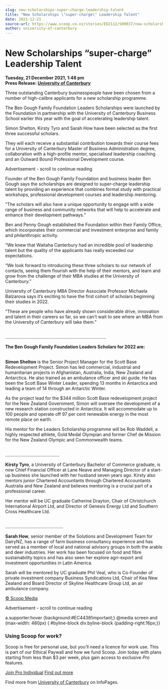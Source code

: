 ```yaml
---
slug: new-scholarships-super-charge-leadership-talent
title: "New Scholarships \"super-charge\" Leadership Talent"
date: 2021-12-21
source-url: https://www.scoop.co.nz/stories/ED2112/S00037/new-scholarships-super-charge-leadership-talent.htm
author: university-of-canterbury
---
```

New Scholarships “super-charge” Leadership Talent
=================================================

**Tuesday, 21 December 2021, 1:48 pm**  
**Press Release: [University of Canterbury](https://info.scoop.co.nz/University_of_Canterbury)**

Three outstanding Canterbury businesspeople have been chosen from a number of high-calibre applicants for a new scholarship programme.

The Ben Gough Family Foundation Leaders Scholarships were launched by the Foundation in partnership with the University of Canterbury Business School earlier this year with the goal of accelerating leadership talent.

Simon Shelton, Kirsty Tyro and Sarah How have been selected as the first three successful scholars.

They will each receive a substantial contribution towards their course fees for a University of Canterbury Master of Business Administration degree, collaboration with a high-profile mentor, specialised leadership coaching and an Outward Bound Professional Development course.

Advertisement - scroll to continue reading





Founder of the Ben Gough Family Foundation and business leader Ben Gough says the scholarships are designed to super-charge leadership talent by providing an experience that combines formal study with practical workshops, professional development courses and leadership mentoring.

“The scholars will also have a unique opportunity to engage with a wide range of business and community networks that will help to accelerate and enhance their development pathways.”

Ben and Penny Gough established the Foundation within their Family Office, which incorporates their commercial and investment enterprise and family and philanthropic activity.

“We knew that Waitaha Canterbury had an incredible pool of leadership talent but the quality of the applicants has really exceeded our expectations.

“We look forward to introducing these three scholars to our network of contacts, seeing them flourish with the help of their mentors, and learn and grow from the challenge of their MBA studies at the University of Canterbury.”

University of Canterbury MBA Director Associate Professor Michaela Balzarova says it’s exciting to have the first cohort of scholars beginning their studies in 2022.

“These are people who have already shown considerable drive, innovation and talent in their careers so far, so we can’t wait to see where an MBA from the University of Canterbury will take them.”  
 

……………………………………………………………………..

**The Ben Gough Family Foundation Leaders Scholars for 2022 are:**  
 

**Simon Shelton** is the Senior Project Manager for the Scott Base Redevelopment Project. Simon has led commercial, industrial and humanitarian projects in Afghanistan, Australia, India, New Zealand and Antarctica. He also trained as an ambulance officer and ski guide. He has been the Scott Base Winter Leader, spending 13 months in Antarctica and leading a team of 14 through an Antarctic Winter.

As the project lead for the $344 million Scott Base redevelopment project for the New Zealand Government, Simon will oversee the development of a new research station constructed in Antarctica. It will accommodate up to 100 people and operate off 97 per cent renewable energy in the most remote place on earth.

His mentor for the Leaders Scholarship programme will be Rob Waddell, a highly respected athlete, Gold Medal Olympian and former Chef de Mission for the New Zealand Olympic and Commonwealth teams.  
 

…………………………………….

**Kirsty Tyro**, a University of Canterbury Bachelor of Commerce graduate, is now Chief Financial Officer at Lane Neave and Managing Director of a start-up business she launched with her husband seven years ago. Kirsty also mentors junior Chartered Accountants through Chartered Accountants Australia and New Zealand and believes mentoring is a crucial part of a professional career.

Her mentor will be UC graduate Catherine Drayton, Chair of Christchurch International Airport Ltd, and Director of Genesis Energy Ltd and Southern Cross Healthcare Ltd.  
 

……………………………………….

**Sarah How**, senior member of the Solutions and Development Team for DairyNZ, has a range of farm business consultancy experience and has served as a member of local and national advisory groups in both the arable and deer industries. Her work has been focused on food and fibre sustainability topics and has also seen her explore agri-export and investment opportunities in Latin America.

Sarah will be mentored by UC graduate Phil Veal, who is Co-Founder of private investment company Business Syndications Ltd, Chair of Kea New Zealand and Board Director of Skyline Healthcare Group Ltd, an air ambulance company.

[© Scoop Media](http://www.scoop.co.nz/about/terms.html)  

Advertisement - scroll to continue reading



a.supporter:hover {background:#EC4438!important;} @media screen and (max-width: 480px) { #byline-block div.byline-block {padding-right:16px;}}

### Using Scoop for work?

Scoop is free for personal use, but you’ll need a licence for work use. This is part of our Ethical Paywall and how we fund Scoop. Join today with plans starting from less than $3 per week, plus gain access to exclusive _Pro_ features.  
  
[Join Pro Individual](https://pro.scoop.co.nz/Individual/?from=ProIn24) [Find out more](https://pro.scoop.co.nz/using-scoop-for-work/?from=ProIn24)

Find more from [University of Canterbury](https://info.scoop.co.nz/University_of_Canterbury) on InfoPages.